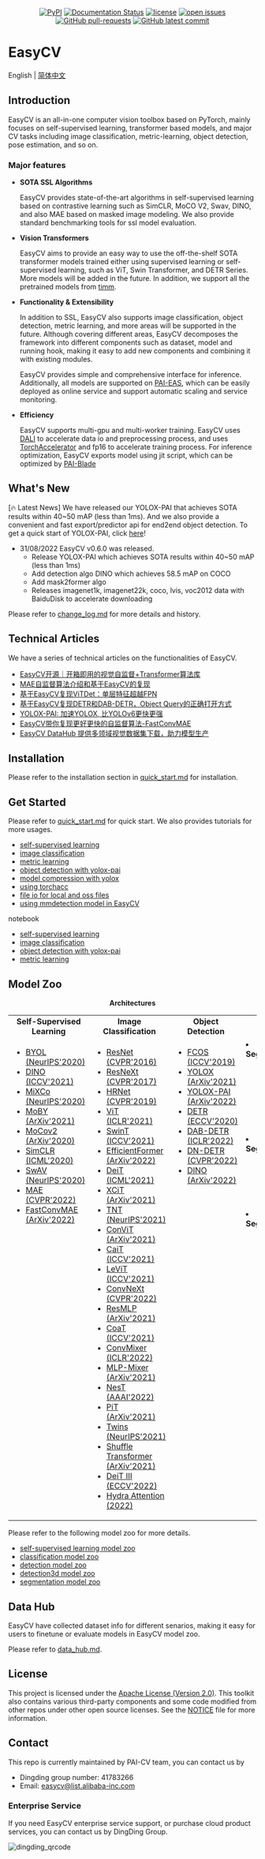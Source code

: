 
<div align="center">

[![PyPI](https://img.shields.io/pypi/v/pai-easycv)](https://pypi.org/project/pai-easycv/)
[![Documentation Status](https://readthedocs.org/projects/easy-cv/badge/?version=latest)](https://easy-cv.readthedocs.io/en/latest/)
[![license](https://img.shields.io/github/license/alibaba/EasyCV.svg)](https://github.com/open-mmlab/mmdetection/blob/master/LICENSE)
[![open issues](https://isitmaintained.com/badge/open/alibaba/EasyCV.svg)](https://github.com/alibaba/EasyCV/issues)
[![GitHub pull-requests](https://img.shields.io/github/issues-pr/alibaba/EasyCV.svg)](https://GitHub.com/alibaba/EasyCV/pull/)
[![GitHub latest commit](https://badgen.net/github/last-commit/alibaba/EasyCV)](https://GitHub.com/alibaba/EasyCV/commit/)
<!-- [![GitHub contributors](https://img.shields.io/github/contributors/alibaba/EasyCV.svg)](https://GitHub.com/alibaba/EasyCV/graphs/contributors/) -->
<!-- [![PRs Welcome](https://img.shields.io/badge/PRs-welcome-brightgreen.svg?style=flat-square)](http://makeapullrequest.com) -->


</div>


# EasyCV

English | [简体中文](README_zh-CN.md)

## Introduction

EasyCV is an all-in-one computer vision toolbox based on PyTorch, mainly focuses on self-supervised learning, transformer based models, and major CV tasks including image classification, metric-learning, object detection, pose estimation, and so on.


### Major features

- **SOTA SSL Algorithms**

  EasyCV provides state-of-the-art algorithms in self-supervised learning based on contrastive learning such as SimCLR, MoCO V2, Swav, DINO, and also MAE based on masked image modeling. We also provide standard benchmarking tools for ssl model evaluation.

- **Vision Transformers**

  EasyCV aims to provide an easy way to use the off-the-shelf SOTA transformer models trained either using supervised learning or self-supervised learning, such as ViT, Swin Transformer, and DETR Series. More models will be added in the future. In addition, we support all the pretrained models from [timm](https://github.com/rwightman/pytorch-image-models).

- **Functionality & Extensibility**

  In addition to SSL, EasyCV also supports image classification, object detection, metric learning, and more areas will be supported in the future. Although covering different areas,
  EasyCV decomposes the framework into different components such as dataset, model and running hook, making it easy to add new components and combining it with existing modules.

  EasyCV provides simple and comprehensive interface for inference. Additionally, all models are supported on [PAI-EAS](https://help.aliyun.com/document_detail/113696.html), which can be easily deployed as online service and support automatic scaling and service monitoring.

- **Efficiency**

  EasyCV supports multi-gpu and multi-worker training. EasyCV uses [DALI](https://github.com/NVIDIA/DALI) to accelerate data io and preprocessing process, and uses [TorchAccelerator](https://github.com/alibaba/EasyCV/tree/master/docs/source/tutorials/torchacc.md) and fp16 to accelerate training process. For inference optimization, EasyCV exports model using jit script, which can be optimized by [PAI-Blade](https://help.aliyun.com/document_detail/205134.html)


## What's New

[🔥 Latest News] We have released our YOLOX-PAI that achieves SOTA results within 40~50 mAP (less than 1ms). And we also provide a convenient and fast export/predictor api for end2end object detection. To get a quick start of YOLOX-PAI, click [here](docs/source/tutorials/yolox.md)!

* 31/08/2022 EasyCV v0.6.0 was released.
  -  Release YOLOX-PAI which achieves SOTA results within 40~50 mAP (less than 1ms)
  -  Add detection algo DINO which achieves 58.5 mAP on COCO
  -  Add mask2former algo
  -  Releases imagenet1k, imagenet22k, coco, lvis, voc2012 data with BaiduDisk to accelerate downloading

Please refer to [change_log.md](docs/source/change_log.md) for more details and history.


## Technical Articles

We have a series of technical articles on the functionalities of EasyCV.
* [EasyCV开源｜开箱即用的视觉自监督+Transformer算法库](https://zhuanlan.zhihu.com/p/505219993)
* [MAE自监督算法介绍和基于EasyCV的复现](https://zhuanlan.zhihu.com/p/515859470)
* [基于EasyCV复现ViTDet：单层特征超越FPN](https://zhuanlan.zhihu.com/p/528733299)
* [基于EasyCV复现DETR和DAB-DETR，Object Query的正确打开方式](https://zhuanlan.zhihu.com/p/543129581)
* [YOLOX-PAI: 加速YOLOX, 比YOLOv6更快更强](https://zhuanlan.zhihu.com/p/560597953)
* [EasyCV带你复现更好更快的自监督算法-FastConvMAE](https://zhuanlan.zhihu.com/p/566988235)
* [EasyCV DataHub 提供多领域视觉数据集下载，助力模型生产](https://zhuanlan.zhihu.com/p/572593950)

## Installation

Please refer to the installation section in [quick_start.md](docs/source/quick_start.md) for installation.


## Get Started

Please refer to [quick_start.md](docs/source/quick_start.md) for quick start. We also provides tutorials for more usages.

* [self-supervised learning](docs/source/tutorials/ssl.md)
* [image classification](docs/source/tutorials/cls.md)
* [metric learning](docs/source/tutorials/metric_learning.md)
* [object detection with yolox-pai](docs/source/tutorials/yolox.md)
* [model compression with yolox](docs/source/tutorials/compression.md)
* [using torchacc](docs/source/tutorials/torchacc.md)
* [file io for local and oss files](docs/source/tutorials/file.md)
* [using mmdetection model in EasyCV](docs/source/tutorials/mmdet_models_usage_guide.md)




notebook
* [self-supervised learning](docs/source/tutorials/EasyCV图像自监督训练-MAE.ipynb)
* [image classification](docs/source/tutorials/EasyCV图像分类resnet50.ipynb)
* [object detection with yolox-pai](docs/source/tutorials/EasyCV图像检测YoloX.ipynb)
* [metric learning](docs/source/tutorials/EasyCV度量学习resnet50.ipynb)


## Model Zoo

<div align="center">
  <b>Architectures</b>
</div>
<table align="center">
  <tbody>
    <tr align="center">
      <td>
        <b>Self-Supervised Learning</b>
      </td>
      <td>
        <b>Image Classification</b>
      </td>
      <td>
        <b>Object Detection</b>
      </td>
      <td>
        <b>Segmentation</b>
      </td>
      <td>
        <b>Object Detection 3D</b>
      </td>
    </tr>
    <tr valign="top">
      <td>
        <ul>
            <li><a href="configs/selfsup/byol">BYOL (NeurIPS'2020)</a></li>
            <li><a href="configs/selfsup/dino">DINO (ICCV'2021)</a></li>
            <li><a href="configs/selfsup/mixco">MiXCo (NeurIPS'2020)</a></li>
            <li><a href="configs/selfsup/moby">MoBY (ArXiv'2021)</a></li>
            <li><a href="configs/selfsup/mocov2">MoCov2 (ArXiv'2020)</a></li>
            <li><a href="configs/selfsup/simclr">SimCLR (ICML'2020)</a></li>
            <li><a href="configs/selfsup/swav">SwAV (NeurIPS'2020)</a></li>
            <li><a href="configs/selfsup/mae">MAE (CVPR'2022)</a></li>
            <li><a href="configs/selfsup/fast_convmae">FastConvMAE (ArXiv'2022)</a></li>
      </ul>
      </td>
      <td>
        <ul>
          <li><a href="configs/classification/imagenet/resnet">ResNet (CVPR'2016)</a></li>
          <li><a href="configs/classification/imagenet/resnext">ResNeXt (CVPR'2017)</a></li>
          <li><a href="configs/classification/imagenet/hrnet">HRNet (CVPR'2019)</a></li>
          <li><a href="configs/classification/imagenet/vit">ViT (ICLR'2021)</a></li>
          <li><a href="configs/classification/imagenet/swint">SwinT (ICCV'2021)</a></li>
          <li><a href="configs/classification/imagenet/efficientformer">EfficientFormer (ArXiv'2022)</a></li>
          <li><a href="configs/classification/imagenet/timm/deit">DeiT (ICML'2021)</a></li>
          <li><a href="configs/classification/imagenet/timm/xcit">XCiT (ArXiv'2021)</a></li>
          <li><a href="configs/classification/imagenet/timm/tnt">TNT (NeurIPS'2021)</a></li>
          <li><a href="configs/classification/imagenet/timm/convit">ConViT (ArXiv'2021)</a></li>
          <li><a href="configs/classification/imagenet/timm/cait">CaiT (ICCV'2021)</a></li>
          <li><a href="configs/classification/imagenet/timm/levit">LeViT (ICCV'2021)</a></li>
          <li><a href="configs/classification/imagenet/timm/convnext">ConvNeXt (CVPR'2022)</a></li>
          <li><a href="configs/classification/imagenet/timm/resmlp">ResMLP (ArXiv'2021)</a></li>
          <li><a href="configs/classification/imagenet/timm/coat">CoaT (ICCV'2021)</a></li>
          <li><a href="configs/classification/imagenet/timm/convmixer">ConvMixer (ICLR'2022)</a></li>
          <li><a href="configs/classification/imagenet/timm/mlp-mixer">MLP-Mixer (ArXiv'2021)</a></li>
          <li><a href="configs/classification/imagenet/timm/nest">NesT (AAAI'2022)</a></li>
          <li><a href="configs/classification/imagenet/timm/pit">PiT (ArXiv'2021)</a></li>
          <li><a href="configs/classification/imagenet/timm/twins">Twins (NeurIPS'2021)</a></li>
          <li><a href="configs/classification/imagenet/timm/shuffle_transformer">Shuffle Transformer (ArXiv'2021)</a></li>
          <li><a href="configs/classification/imagenet/vit">DeiT III (ECCV'2022)</a></li>
          <li><a href="configs/classification/imagenet/vit">Hydra Attention (2022)</a></li>
        </ul>
      </td>
      <td>
        <ul>
          <li><a href="configs/detection/fcos">FCOS (ICCV'2019)</a></li>
          <li><a href="configs/detection/yolox">YOLOX (ArXiv'2021)</a></li>
          <li><a href="configs/detection/yolox">YOLOX-PAI (ArXiv'2022)</a></li>
          <li><a href="configs/detection/detr">DETR (ECCV'2020)</a></li>
          <li><a href="configs/detection/dab_detr">DAB-DETR (ICLR'2022)</a></li>
          <li><a href="configs/detection/dab_detr">DN-DETR (CVPR'2022)</a></li>
          <li><a href="configs/detection/dino">DINO (ArXiv'2022)</a></li>
        </ul>
      </td>
      <td>
        </ul>
          <li><b>Instance Segmentation</b></li>
        <ul>
        <ul>
          <li><a href="configs/detection/mask_rcnn">Mask R-CNN (ICCV'2017)</a></li>
          <li><a href="configs/detection/vitdet">ViTDet (ArXiv'2022)</a></li>
          <li><a href="configs/segmentation/mask2former">Mask2Former (CVPR'2022)</a></li>
        </ul>
        </ul>
        </ul>
          <li><b>Semantic Segmentation</b></li>
        <ul>
        <ul>
          <li><a href="configs/segmentation/fcn">FCN (CVPR'2015)</a></li>
          <li><a href="configs/segmentation/upernet">UperNet (ECCV'2018)</a></li>
        </ul>
        </ul>
        </ul>
          <li><b>Panoptic Segmentation</b></li>
        <ul>
        <ul>
          <li><a href="configs/segmentation/mask2former">Mask2Former (CVPR'2022)</a></li>
        </ul>
        </ul>
      </ul>
      </td>
      <td>
        <ul>
            <li><a href="configs/detection3d/bevformer">BEVFormer (ECCV'2022)</a></li>
      </ul>
      </td>
    </tr>
</td>
    </tr>
  </tbody>
</table>


Please refer to the following model zoo for more details.

- [self-supervised learning model zoo](docs/source/model_zoo_ssl.md)
- [classification model zoo](docs/source/model_zoo_cls.md)
- [detection model zoo](docs/source/model_zoo_det.md)
- [detection3d model zoo](docs/source/model_zoo_det3d.md)
- [segmentation model zoo](docs/source/model_zoo_seg.md)

## Data Hub

EasyCV have collected dataset info for different senarios, making it easy for users to finetune or evaluate models in EasyCV model zoo.

Please refer to [data_hub.md](docs/source/data_hub.md).


## License

This project is licensed under the [Apache License (Version 2.0)](LICENSE). This toolkit also contains various third-party components and some code modified from other repos under other open source licenses. See the [NOTICE](NOTICE) file for more information.


## Contact

This repo is currently maintained by PAI-CV team, you can contact us by
* Dingding group number: 41783266
* Email: easycv@list.alibaba-inc.com

### Enterprise Service
If you need EasyCV enterprise service support, or purchase cloud product services, you can contact us by DingDing Group.

![dingding_qrcode](https://user-images.githubusercontent.com/4771825/165244727-b5d69628-97a6-4e2a-a23f-0c38a8d29341.jpg)
